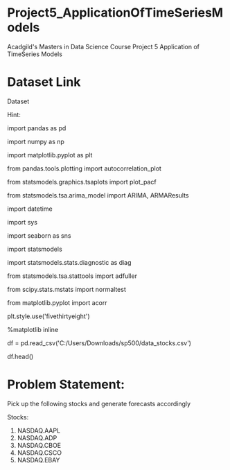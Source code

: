 # Project5_ApplicationOfTimeSeriesModels
Acadgild's Masters in Data Science Course Project 5 Application of TimeSeries Models

# Dataset Link

Dataset

Hint:

import pandas as pd

import numpy as np

import matplotlib.pyplot as plt

from pandas.tools.plotting import autocorrelation_plot

from statsmodels.graphics.tsaplots import plot_pacf

from statsmodels.tsa.arima_model import ARIMA, ARMAResults

import datetime

import sys

import seaborn as sns

import statsmodels

import statsmodels.stats.diagnostic as diag

from statsmodels.tsa.stattools import adfuller

from scipy.stats.mstats import normaltest

from matplotlib.pyplot import acorr

plt.style.use('fivethirtyeight')

%matplotlib inline

df = pd.read_csv('C:/Users/Downloads/sp500/data_stocks.csv')

df.head()

# Problem Statement:

Pick up the following stocks and generate forecasts accordingly

Stocks:
1. NASDAQ.AAPL
2. NASDAQ.ADP
3. NASDAQ.CBOE
4. NASDAQ.CSCO
5. NASDAQ.EBAY
